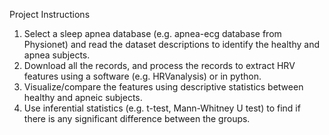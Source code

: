 Project Instructions

1. Select a sleep apnea database (e.g. apnea-ecg database from Physionet) and read the dataset descriptions to identify the healthy and apnea subjects.</br>
2. Download all the records, and process the records to extract HRV features using a software (e.g. HRVanalysis) or in python.</br>
3. Visualize/compare the features using descriptive statistics between healthy and apneic subjects.</br>
4. Use inferential statistics (e.g. t-test, Mann-Whitney U test) to find if there is any significant difference between the groups. </br>

